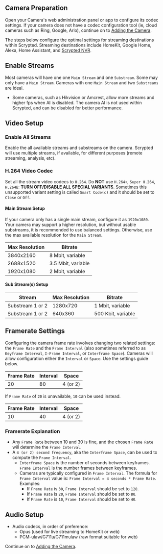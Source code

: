 ## Camera Preparation

Open your Camera's web administration panel or app to configure its codec settings. If your camera does not have a codec configuration tool (ie, cloud cameras such as Ring, Google, Arlo), continue on to [Adding the Camera](/add-camera).

The steps below configure the optimal settings for streaming destinations within Scrypted. Streaming destinations include HomeKit, Google Home, Alexa, Home Assistant, and [Scrypted NVR](https://demo.scrypted.app/#/demo).

## Enable Streams

Most cameras will have one one `Main Stream` and one `Substream`. Some may only have a `Main Stream`. Cameras with one `Main Stream` and two `Substreams` are ideal.
* Some cameras, such as Hikvision or Amcrest, allow more streams and higher fps when AI is disabled. The camera AI is not used within Scrypted, and can be disabled for better performance.

## Video Setup

### Enable All Streams

Enable the all available streams and substreams on the camera. Scrypted will use multiple streams, if available, for different purposes (remote streaming, analysis, etc).

### H.264 Video Codec

Set all the stream video codecs to `H.264`. Do **NOT** use `H.264+`, `Super H.264`, `H.264B`: **TURN OFF/DISABLE ALL SPECIAL VARIANTS**. Sometimes this unsupported variant setting is called `Smart Code(c)` and it should be set to `Close` or `Off`.

#### Main Stream Setup

If your camera only has a single main stream, configure it as `1920x1080`. Your camera may support a higher resolution, but without usable substreams, it is recommended to use balanced settings. Otherwise, use the max available resolution for the `Main Stream`.

|Max Resolution|Bitrate|
|-|-|
|3840x2160|8 Mbit, variable|
|2688x1520|3.5 Mbit, variable|
|1920x1080|2 Mbit, variable|

#### Sub Stream(s) Setup

|Stream|Max Resolution|Bitrate|
|-|-|-|
|Substream 1 or 2|1280x720|1 Mbit, variable|
|Substream 1 or 2|640x360|500 Kbit, variable|

## Framerate Settings

Configuring the camera frame rate involves changing two related settings: the `Frame Rate` and the `Frame Interval` (also sometimes referred to as `Keyframe Interval`, `I-Frame Interval`, or `Interframe Space`). Cameras will allow configuration either the `Interval` or `Space`. Use the settings guide below.

|Frame Rate|Interval|Space|
|-|-|-|
|20|80|4 (or 2)|

If `Frame Rate` of `20` is unavailable, `10` can be used instead.

|Frame Rate|Interval|Space|
|-|-|-|
|10|40|4 (or 2)|

### Framerate Explanation

* Any `Frame Rate` between 10 and 30 is fine, and the chosen `Frame Rate` will determine the `Frame Interval`.
* A `4 (or 2) second frequency`, aka the `Interframe Space`, can be used to compute the `Frame Interval`.
  * `Interframe Space` is the number of seconds between keyframes. `Frame Interval` is the number frames between keyframes.
  * Cameras are typically configured in `Frame Interval`. The formula for `Frame Interval` value is: `Frame Interval = 4 seconds * Frame Rate`. Examples:
    * If `Frame Rate` is `30`, `Frame Interval` should be set to `120`.
    * If `Frame Rate` is `20`, `Frame Interval` should be set to `80`.
    * If `Frame Rate` is `10`, `Frame Interval` should be set to `40`.

## Audio Setup

* Audio codecs, in order of preference:
  * Opus (used for live streaming to HomeKit or web)
  * PCM-ulaw/G711u/G711mulaw (raw format suitable for web)

Continue on to [Adding the Camera](/add-camera).
